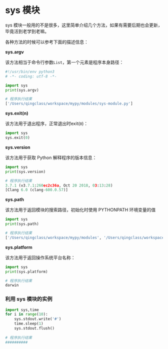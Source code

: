 # sys 模块

sys 模块一般用的不是很多，这里简单介绍几个方法，如果有需要后期也会更新，毕竟活到老学到老嘛。

各种方法的时候可以参考下面的描述信息：

**sys.argv**           

该方法相当于命令行参数``List``，第一个元素是程序本身路径：

```python
#!/usr/bin/env python3
# -*- coding: utf-8 -*-

import sys
print(sys.argv)

# 程序执行结果
['/Users/qingclass/workspace/mypy/modules/sys-module.py']
```

**sys.exit(n)**        

该方法用于退出程序，正常退出时exit(``0``)：

```python
import sys
sys.exit(0)
```

**sys.version**        

该方法用于获取 Python 解释程序的版本信息：

```python
import sys
print(sys.version)

# 程序执行结果
3.7.1 (v3.7.1:260ec2c36a, Oct 20 2018, 03:13:28) 
[Clang 6.0 (clang-600.0.57)]
```

**sys.path**           

该方法用于返回模块的搜索路径，初始化时使用 PYTHONPATH 环境变量的值

```python
import sys
print(sys.path)

# 程序执行结果
['/Users/qingclass/workspace/mypy/modules', '/Users/qingclass/workspace/mypy/modules', '/Library/Frameworks/Python.framework/Versions/3.7/lib/python37.zip',....
```

**sys.platform**       

该方法用于返回操作系统平台名称：

```python
import sys
print(sys.platform)

# 程序执行结果
darwin
```

### 利用 sys 模块的实例

```python
import sys,time
for i in range(10):
    sys.stdout.write('#')
    time.sleep(1)
    sys.stdout.flush()
    
# 程序执行结果
##########
```

